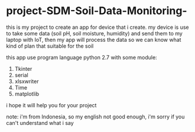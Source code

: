 # project-SDM-Soil-Data-Monitoring-
this is my project to create an app for device that i create. my device is use to take some data (soil pH, soil moisture, humidity) and send them to my laptop with IoT, then my app will process the data so we can know what kind of plan that suitable for the soil 

this app use program language python 2.7 with some module:
1. Tkinter
2. serial
3. xlsxwriter
4. Time
5. matplotlib

i hope it will help you for your project

note: i'm from Indonesia, so my english not good enough, i'm sorry if you can't understand what i say
